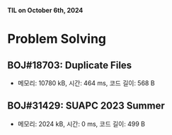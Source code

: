 **TIL on October 6th, 2024**

# Problem Solving
## BOJ#18703: Duplicate Files
* 메모리: 10780 kB, 시간: 464 ms, 코드 길이: 568 B 

## BOJ#31429: SUAPC 2023 Summer
* 메모리: 2024 kB, 시간: 0 ms, 코드 길이: 499 B 
